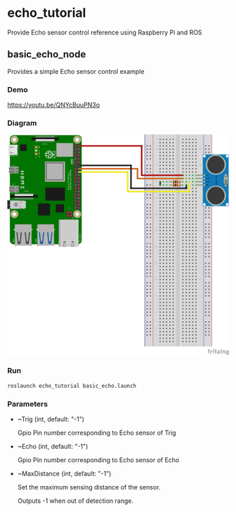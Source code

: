 # echo_tutorial

Provide Echo sensor control reference using Raspberry Pi and ROS

## basic_echo_node

Provides a simple Echo sensor control example

### Demo

https://youtu.be/QNYcBuuPN3o


### Diagram

![basic_echo](./diagram/basic_echo.png)

### Run

```bash
roslaunch echo_tutorial basic_echo.launch
```

### Parameters

- ~Trig (int, default: "-1")

  Gpio Pin number corresponding to Echo sensor of Trig
  
  
- ~Echo (int, default: "-1")

  Gpio Pin number corresponding to Echo sensor of Echo
  
  
- ~MaxDistance (int, default: "-1")

  Set the maximum sensing distance of the sensor.
  
  Outputs -1 when out of detection range.
  
